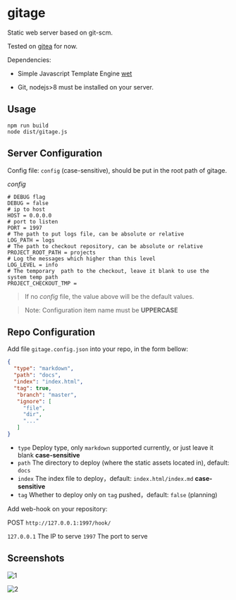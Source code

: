# gitage

Static web server based on git-scm.

Tested on [gitea](https://gitea.io/) for now.

Dependencies:

- Simple Javascript Template Engine [wet](http://github.com/hyjiacan/wet)

- Git, nodejs>8 must be installed on your server.

## Usage

```shell script
npm run build
node dist/gitage.js
```

## Server Configuration

Config file: `config` (case-sensitive), should be put in the root path of gitage.

*config*
```
# DEBUG flag
DEBUG = false
# ip to host
HOST = 0.0.0.0
# port to listen
PORT = 1997
# The path to put logs file, can be absolute or relative 
LOG_PATH = logs
# The path to checkout repository, can be absolute or relative
PROJECT_ROOT_PATH = projects
# Log the messages which higher than this level
LOG_LEVEL = info
# The temporary  path to the checkout, leave it blank to use the system temp path
PROJECT_CHECKOUT_TMP = 
```

> If no _config_ file, the value above will be the default values.

> Note: Configuration item name must be **UPPERCASE**

## Repo Configuration

Add file `gitage.config.json` into your repo, in the form bellow:

```json
{
  "type": "markdown",
  "path": "docs",
  "index": "index.html",
  "tag": true,
   "branch": "master",
   "ignore": [
     "file",
     "dir",
     "..."
   ]
}
```

- `type` Deploy type, only `markdown` supported currently, or just leave it blank **case-sensitive**
- `path` The directory to deploy (where the static assets located in), default: `docs`
- `index` The index file to deploy，default: `index.html/index.md` **case-sensitive**
- `tag` Whether to deploy only on `tag` pushed，default: `false` (planning)

Add web-hook on your repository:

POST `http://127.0.0.1:1997/hook/`


`127.0.0.1` The IP to serve
`1997` The port to serve

## Screenshots

![1](./docs/1.png)

![2](./docs/2.png)